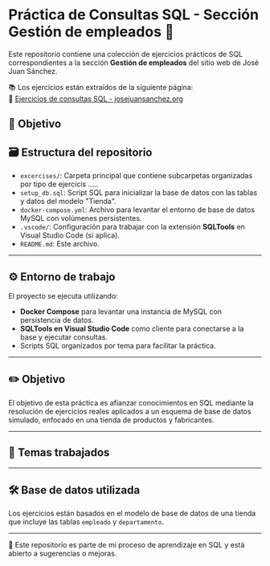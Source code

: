 # Práctica de Consultas SQL - Sección Gestión de empleados 🛒

Este repositorio contiene una colección de ejercicios prácticos de SQL correspondientes a la sección **Gestión de empleados** del sitio web de José Juan Sánchez.

📚 Los ejercicios están extraídos de la siguiente página:  
🔗 [Ejercicios de consultas SQL - josejuansanchez.org](https://josejuansanchez.org/bd/ejercicios-consultas-sql/index.html#ejercicios.-realizaci%C3%B3n-de-consultas-sql)

## 📌 Objetivo




## 🗃️ Estructura del repositorio

- `excercises/`: Carpeta principal que contiene subcarpetas organizadas por tipo de ejercicis .....
- `setup_db.sql`: Script SQL para inicializar la base de datos con las tablas y datos del modelo "Tienda".
- `docker-compose.yml`: Archivo para levantar el entorno de base de datos MySQL con volúmenes persistentes.
- `.vscode/`: Configuración para trabajar con la extensión **SQLTools** en Visual Studio Code (si aplica).
- `README.md`: Este archivo.

---

## ⚙️ Entorno de trabajo

El proyecto se ejecuta utilizando:

- **Docker Compose** para levantar una instancia de MySQL con persistencia de datos.
- **SQLTools en Visual Studio Code** como cliente para conectarse a la base y ejecutar consultas.
- Scripts SQL organizados por tema para facilitar la práctica.

---

## ✏️ Objetivo

El objetivo de esta práctica es afianzar conocimientos en SQL mediante la resolución de ejercicios reales aplicados a un esquema de base de datos simulado, enfocado en una tienda de productos y fabricantes.

---

## 🧠 Temas trabajados


---

## 🛠️ Base de datos utilizada

Los ejercicios están basados en el modelo de base de datos de una tienda que incluye las tablas `empleado` y `departamento`.

---

📌 Este repositorio es parte de mi proceso de aprendizaje en SQL y está abierto a sugerencias o mejoras.

